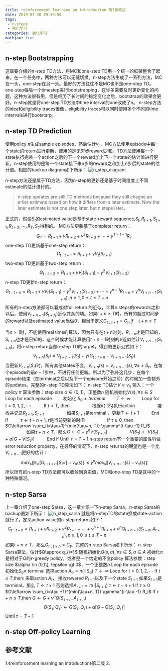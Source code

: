 ```yaml
---
title: reinforcement learning an introduction 第7章笔记
date: 2019-07-30 09:59:50
tags:
 - n-steps
 - 强化学习
categories: 强化学习`
mathjax: true
---
```



## n-step Bootstrapping
这章要介绍的n-step TD方法，将MC和one-step TD用一个统一的框架整合了起来。在一个任务中，两种方法可以无缝切换。n-step方法生成了一系列方法，MC在一头，one-step在另一头。最好的方法往往不是MC也不是one-step TD。
one-step每隔一个timestep进行bootstrapping，在许多需要及时更新变化的问题，这种方法很有用，但是经历了长时间的稳定变化之后，bootstrap的效果会更好。n-step就是将one-step TD方法中time interval的one改成了n。
n-step方法的idea和eligibility traces很像，eligibility traces可以同时使用多个不同的time intervals进行bootstarp。

## n-step TD Prediction
使用policy $\pi$生成sample episodes，然后估计$v_{\pi}$，MC方法使用episode中每一个state的return进行更新，使用的是无穷步reward之和。TD方法使用每一个state执行完某一个action之后的下一个reward加上下一个state的估计值进行更新。n-step使用的是每一个state接下来n步的reward之和加上n步后的state的估计值。相应的backup diagram如下所示：
![n_step_diagram](n_step_backup_diagram.png)

n-step方法还是属于TD方法，因为n-step的更新还是基于时间维度上不同estimate的估计进行的。
> n-step updates are still TD methods because they still chagne an erlier estimate based on how it differs from a later estimate. Now the later estimate is not one step later, but n steps later。

正式的，假设$S_t$的estimated value是基于state-reward sequence,$S_t, R_{t+1}, S_{t+1}, R_{t+2}, \cdots, R_T,S_T$得到的。
MC方法更新基于completer return：
$$G_T = R_{t+1} + \gamma R_{t+2} + \gamma^2 R_{t+3} + \cdots + \gamma^{T-t-1}R_T$$
one-step TD更新基于one-step return：
$$G_{t:t+1} = R_{t+1}+ \gamma V_t(S_{t+1}) $$
two-step TD更新基于two-step return：
$$G_{t:t+2} = R_{t+1}+ \gamma V_t(S_{t+1}) + \gamma^2 V_{t+1}(S_{t+2}) $$
n-step TD更新n-step return：
$$G_{t:t+n} = R_{t+1}+ \gamma V_t(S_{t+1}) + \gamma^2 V_{t+1}(S_{t+2}) +\cdots + \gamma^{n-1} R_{t+n} + \gamma^n V_{t+n-1}(S_{t+n}), n\ge1, 0\le t\le T-n $$
所有的n-step方法都可以看成对full return 的近似，计算n steps的rewards之和以后，使用$V_{t+n-1}(S_{t+N})$近似其余的项。如果$t+n \ge T$时，所有的超过时间步的reward以及estimated value当做$0$，相当于定义$G_{t:t+1} = G_t, if\quad t+n \ge T$

当$n>1$时，不能使用real time的算法，因为只有在$t+n$时刻，$R_{t+n}$才是已知的，$S_{t+n}$也才是已知的，这个时候才能计算使用$t+n-1$时刻的$V$近似估计$V_{t+n-1}(S_{t+n})$。将n-step return当做n-step TD的target，得到的更新公式如下：
$$V_{t+n}(S_t) = V_{t+n-1} (S_t) + \gamma(G_{t:t+n} - V_{t+n-1}(S_{t}))$$
当更新$V_{t+n}(S_t)$时，所有其他states不变，$V_{t+n}(s) = V_{t+n-1}(s), \forall s\neq S_t$。在每个episode的前$n-1$步中，不进行任何更新。所以为了弥补这几步，在每个episode结束（在terminal之后以及下一个episode开始之前）的时候加一些额外的updates。完整的n-step TD算法如下：
n-step TD估计$V\approx v_{\pi}$
输入：一个policy $\pi$
算法参数：step size $\alpha \in (0, 1]$，正整数$n$
随机初始化$V(s), \forall s\in S$
Loop for each episode
$\qquad$初始化 $S_0 \neq terminal$
$\qquad$$T\leftarrow \infty$
$\qquad$Loop for $t=0, 1, 2, \cdots:$
$\qquad$ If $t\lt T$, then
$\qquad\qquad$ 根据$\pi(\cdot|S_t)$执行action
$\qquad\qquad$ 接收并记录$R_{t+1}, S_{t+1}$
$\qquad\qquad$ 如果$S_{t+1}$是terminal ，更新$T\leftarrow t+1$
$\qquad$ End if
$\qquad$ $\tau \leftarrow t - n + 1, \tau$是当前更新的时间
$\qquad\qquad$ If $\tau \ge 0$, then
$\qquad\qquad$ $G\leftarrow \sum_{i=\tau+1}^{min(\tau+n, T)} \gamma^{i-\tau -1} R_i$
$\qquad\qquad$ 如果$\tau+n \lt T$，那么$G\leftarrow G+ \gamma^n V(S_{\tau+n})$
$\qquad\qquad$ $V(S_{\tau}) \leftarrow V(S_{\tau}) +\alpha [G-V(S_{\tau})]$
$\qquad$ End if 
Until $\tau = T-1$
n-step return有一个重要的属性叫做error reduction property，在最坏的情况下，n-step returns的期望也是一个比$V_{t+n-1}$更好的估计：
$$max_{s}\|\mathbb{E}_{\pi}\left[G_{t:t+n}\|S_t = \right]- v_{\pi}(s)\| \le \gamma^n max_s \| V_{t+n-1}(s)-v_{\pi}(s)\|$$
所以所有的n-step TD方法都可以收敛到真实值，MC和one-step TD是其中的一种特殊情况。

## n-step Sarsa
上一章介绍了one-step Sarsa，这一章介绍一下n-step Sarsa。n-step Sarsa的backup图如下所示：
![n_step_sarsa](n_step_sarsa.png)
就是将n-stepTD的state换成state-action就行了。定义action value的n-step returns如下：
$$G_{t:t+n} = R_{t+1} + \gamma R_{t+2} + \gamma^2 R_{t+1} + \cdots + \gamma^{n-1} R_{t+n} + \gamma^n Q_{t+n-1}(S_{t+n},A_{t+n}), n\ge 1, 0\le t\le T-n$$
如果$t+n\ge T$，那么$G_{t:t+n} = G_t$。完整的$n$-step Sarsa如下所示：
n-step Sarsa算法，估计$Q\approx q_{\*}$
随机初始化$Q(s,a),\forall s\in S, a\in A$
初始化$\pi$是相对于$Q$的$\epsilon$-greedy policy，或者是一个给定的不变policy
算法参数：step size $\alpha \in (0,1\], \epsilon \gt 0$，一个正整数$n$
Loop for each episode
    初始化$S_0\neq$ terminal
    选择action $A_0= \pi(\cdot| S_0)$
$T\leftarrow \infty$
Loop for $t=0,1,2,\cdots$
If $t\le T$,then:
采取action $A_t$，
接收rewared $R_{t+1}$以及下一个state $S_{t+1}$
如果$S_{t+1}$是terminal，那么
$T\leftarrow t+1$
否则选择$A_{t+1} = \pi(\cdot|S_{t+1})$
$\tau \leftarrow t-n+1$
If $\tau \ge 0$
$G\leftarrow \sum_{i=\tau +1}^{min(\tau+n, T)} \gamma^{i-\tau -1} R_i$
If $\tau+n \le T$,then
$G\leftarrow G+\gamma^n Q(S_{\tau+n}, A_{\tau+n})$
$$Q(S_{\tau}, Q_{\tau}) \leftarrow Q(S_{\tau}, Q_{\tau}) + \alpha \left[G-Q(S_{\tau}, Q_{\tau})\right]$$
Until $\tau =T-1$
## n-step Off-policy Learning
## 
## 参考文献
1.《reinforcement learning an introduction》第二版
2. 
